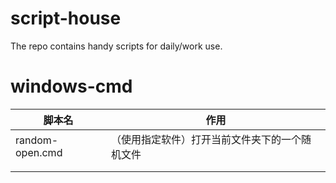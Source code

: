 # script-house
The repo contains handy scripts for daily/work use.



# windows-cmd

| 脚本名          | 作用                                           |
| --------------- | ---------------------------------------------- |
| random-open.cmd | （使用指定软件）打开当前文件夹下的一个随机文件 |
|                 |                                                |
|                 |                                                |

